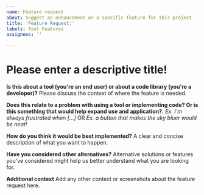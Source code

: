 ```yaml
---
name: Feature request
about: Suggest an enhancement or a specific feature for this project
title: 'Feature Request:'
labels: Tool Features
assignees: ''

---
```


# Please enter a descriptive title!

**Is this about a tool (you're an end user) or about a code library (you're a developer)?**
Please discuss the context of where the feature is needed.

**Does this relate to a problem with using a tool or implementing code? Or is this something that would help expand use and application?.**
*Ex. I'm always frustrated when [...]* OR
*Ex. a button that makes the sky bluer would be neat!*

**How do you think it would be best implemented?**
A clear and concise description of what you want to happen.

**Have you considered other alternatives?**
Alternative solutions or features you've considered might help us better understand what you are looking for.


**Additional context**
Add any other context or screenshots about the feature request here.
